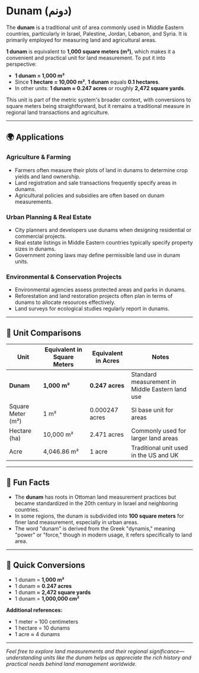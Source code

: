 # Dunam (دونم)

The **dunam** is a traditional unit of area commonly used in Middle Eastern countries, particularly in Israel, Palestine, Jordan, Lebanon, and Syria. It is primarily employed for measuring land and agricultural areas. 

**1 dunam** is equivalent to **1,000 square meters (m²)**, which makes it a convenient and practical unit for land measurement. To put it into perspective: 

- **1 dunam = 1,000 m²**
- Since **1 hectare = 10,000 m²**, **1 dunam** equals **0.1 hectares**.
- In other units: **1 dunam ≈ 0.247 acres** or roughly **2,472 square yards**.

This unit is part of the metric system's broader context, with conversions to square meters being straightforward, but it remains a traditional measure in regional land transactions and agriculture.

---

## 🌍 Applications

### Agriculture & Farming
- Farmers often measure their plots of land in dunams to determine crop yields and land ownership.
- Land registration and sale transactions frequently specify areas in dunams.
- Agricultural policies and subsidies are often based on dunam measurements.

### Urban Planning & Real Estate
- City planners and developers use dunams when designing residential or commercial projects.
- Real estate listings in Middle Eastern countries typically specify property sizes in dunams.
- Government zoning laws may define permissible land use in dunam units.

### Environmental & Conservation Projects
- Environmental agencies assess protected areas and parks in dunams.
- Reforestation and land restoration projects often plan in terms of dunams to allocate resources effectively.
- Land surveys for ecological studies regularly report in dunams.

---

## 📏 Unit Comparisons

| Unit          | Equivalent in Square Meters | Equivalent in Acres | Notes                                           |
|---------------|------------------------------|---------------------|-------------------------------------------------|
| **Dunam**    | **1,000 m²**                 | **0.247 acres**   | Standard measurement in Middle Eastern land use |
| Square Meter (m²) | 1 m²                     | 0.000247 acres    | SI base unit for areas                        |
| Hectare (ha) | 10,000 m²                    | 2.471 acres       | Commonly used for larger land areas          |
| Acre         | 4,046.86 m²                  | 1 acre            | Traditional unit used in the US and UK       |

---

## 🌟 Fun Facts

- The **dunam** has roots in Ottoman land measurement practices but became standardized in the 20th century in Israel and neighboring countries.
- In some regions, the dunam is subdivided into **100 square meters** for finer land measurement, especially in urban areas.
- The word "dunam" is derived from the Greek "dynamis," meaning "power" or "force," though in modern usage, it refers specifically to land area.

---

## 🔄 Quick Conversions

- 1 dunam = **1,000 m²**
- 1 dunam ≈ **0.247 acres**
- 1 dunam ≈ **2,472 square yards**
- 1 dunam = **1,000,000 cm²**

**Additional references:**
- 1 meter = 100 centimeters
- 1 hectare = 10 dunams
- 1 acre ≈ 4 dunams

---

*Feel free to explore land measurements and their regional significance—understanding units like the dunam helps us appreciate the rich history and practical needs behind land management worldwide.*